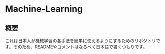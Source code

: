 # Machine-Learning

## 概要
これは日本人が機械学習の各手法を簡単に使えるようにするためのリポジトリです。そのため、READMEやコメントはなるべく日本語で書くつもりです。

## 
